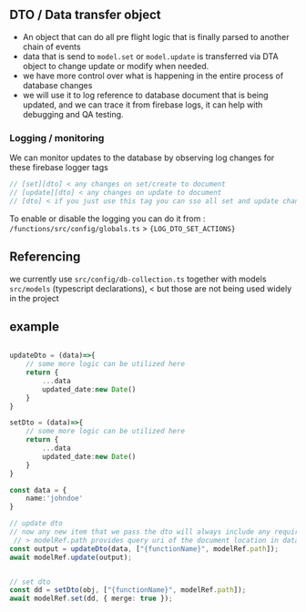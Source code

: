 ## DTO / Data transfer object

- An object that can do all pre flight logic that is finally parsed to another chain of events
- data that is send to `model.set` or `model.update` is transferred via DTA object to change update or modify when needed.
- we have more control over what is happening in the entire process of database changes
- we will use it to log reference to database document that is being updated, and we can trace it from firebase logs, it can help with debugging and QA testing.

### Logging / monitoring

We can monitor updates to the database by observing log changes for these firebase logger tags

```ts
// [set][dto] < any changes on set/create to document
// [update][dto] < any changes on update to document
// [dto] < if you just use this tag you can sso all set and update changes
```

To enable or disable the logging you can do it from : `/functions/src/config/globals.ts` > `{LOG_DTO_SET_ACTIONS}`

## Referencing

we currently use `src/config/db-collection.ts` together with models `src/models` (typescript declarations), < but those are not being used widely in the project

## example

```ts

updateDto = (data)=>{
    // some more logic can be utilized here
    return {
        ...data
        updated_date:new Date()
    }
}

setDto = (data)=>{
    // some more logic can be utilized here
    return {
        ...data
        updated_date:new Date()
    }
}

const data = {
    name:'johndoe'
}

// update dto
// now any new item that we pass the dto will always include any required presets
 // > modelRef.path provides query uri of the document location in database we can use to find the document
const output = updateDto(data, ["{functionName}", modelRef.path]);
await modelRef.update(output);


// set dto
const dd = setDto(obj, ["{functionName}", modelRef.path]);
await modelRef.set(dd, { merge: true });

```
